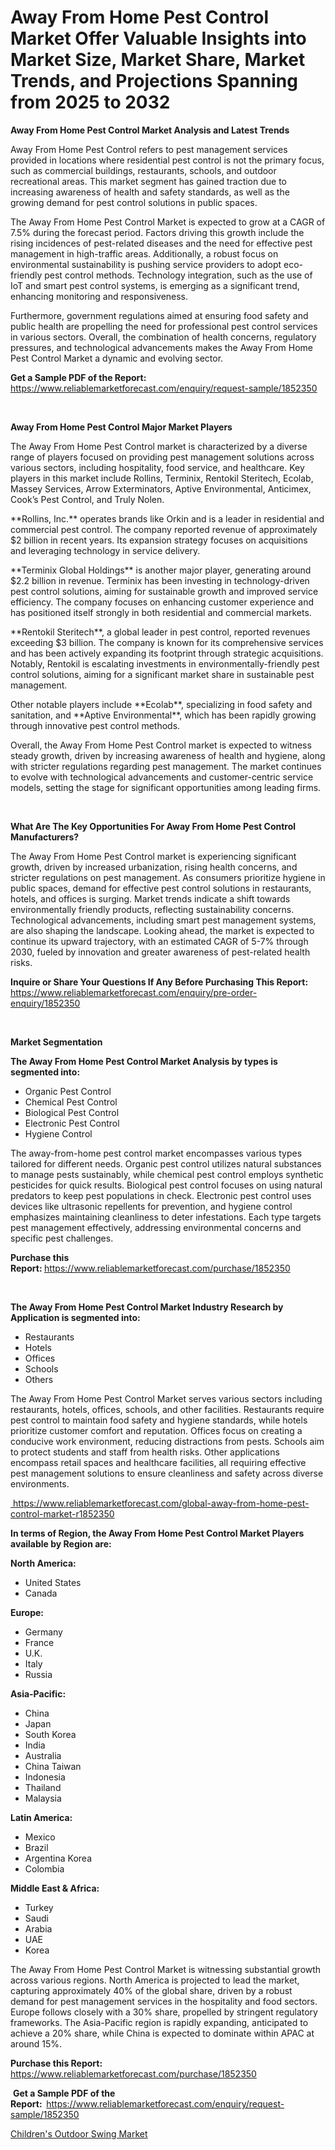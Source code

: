 <p><h1>Away From Home Pest Control Market Offer Valuable Insights into Market Size, Market Share, Market Trends, and Projections Spanning from 2025 to 2032</h1></p><p><strong>Away From Home Pest Control Market Analysis and Latest Trends</strong></p>
<p><p>Away From Home Pest Control refers to pest management services provided in locations where residential pest control is not the primary focus, such as commercial buildings, restaurants, schools, and outdoor recreational areas. This market segment has gained traction due to increasing awareness of health and safety standards, as well as the growing demand for pest control solutions in public spaces.</p><p>The Away From Home Pest Control Market is expected to grow at a CAGR of 7.5% during the forecast period. Factors driving this growth include the rising incidences of pest-related diseases and the need for effective pest management in high-traffic areas. Additionally, a robust focus on environmental sustainability is pushing service providers to adopt eco-friendly pest control methods. Technology integration, such as the use of IoT and smart pest control systems, is emerging as a significant trend, enhancing monitoring and responsiveness.</p><p>Furthermore, government regulations aimed at ensuring food safety and public health are propelling the need for professional pest control services in various sectors. Overall, the combination of health concerns, regulatory pressures, and technological advancements makes the Away From Home Pest Control Market a dynamic and evolving sector.</p></p>
<p><strong>Get a Sample PDF of the Report:&nbsp;</strong> <a href="https://www.reliablemarketforecast.com/enquiry/request-sample/1852350?utm_campaign=1842&utm_medium=2&utm_source=Github&utm_content=ia&utm_term=10022025&utm_id=away-from-home-pest-control">https://www.reliablemarketforecast.com/enquiry/request-sample/1852350</a></p>
<p>&nbsp;</p>
<p><strong>Away From Home Pest Control Major Market Players</strong></p>
<p><p>The Away From Home Pest Control market is characterized by a diverse range of players focused on providing pest management solutions across various sectors, including hospitality, food service, and healthcare. Key players in this market include Rollins, Terminix, Rentokil Steritech, Ecolab, Massey Services, Arrow Exterminators, Aptive Environmental, Anticimex, Cook’s Pest Control, and Truly Nolen.</p><p>**Rollins, Inc.** operates brands like Orkin and is a leader in residential and commercial pest control. The company reported revenue of approximately $2 billion in recent years. Its expansion strategy focuses on acquisitions and leveraging technology in service delivery. </p><p>**Terminix Global Holdings** is another major player, generating around $2.2 billion in revenue. Terminix has been investing in technology-driven pest control solutions, aiming for sustainable growth and improved service efficiency. The company focuses on enhancing customer experience and has positioned itself strongly in both residential and commercial markets.</p><p>**Rentokil Steritech**, a global leader in pest control, reported revenues exceeding $3 billion. The company is known for its comprehensive services and has been actively expanding its footprint through strategic acquisitions. Notably, Rentokil is escalating investments in environmentally-friendly pest control solutions, aiming for a significant market share in sustainable pest management.</p><p>Other notable players include **Ecolab**, specializing in food safety and sanitation, and **Aptive Environmental**, which has been rapidly growing through innovative pest control methods. </p><p>Overall, the Away From Home Pest Control market is expected to witness steady growth, driven by increasing awareness of health and hygiene, along with stricter regulations regarding pest management. The market continues to evolve with technological advancements and customer-centric service models, setting the stage for significant opportunities among leading firms.</p></p>
<p>&nbsp;</p>
<p><strong>What Are The Key Opportunities For Away From Home Pest Control Manufacturers?</strong></p>
<p><p>The Away From Home Pest Control market is experiencing significant growth, driven by increased urbanization, rising health concerns, and stricter regulations on pest management. As consumers prioritize hygiene in public spaces, demand for effective pest control solutions in restaurants, hotels, and offices is surging. Market trends indicate a shift towards environmentally friendly products, reflecting sustainability concerns. Technological advancements, including smart pest management systems, are also shaping the landscape. Looking ahead, the market is expected to continue its upward trajectory, with an estimated CAGR of 5-7% through 2030, fueled by innovation and greater awareness of pest-related health risks.</p></p>
<p><strong>Inquire or Share Your Questions If Any Before Purchasing This Report:</strong> <a href="https://www.reliablemarketforecast.com/enquiry/pre-order-enquiry/1852350?utm_campaign=1842&utm_medium=2&utm_source=Github&utm_content=ia&utm_term=10022025&utm_id=away-from-home-pest-control">https://www.reliablemarketforecast.com/enquiry/pre-order-enquiry/1852350</a></p>
<p>&nbsp;</p>
<p><strong>Market Segmentation</strong></p>
<p><strong>The Away From Home Pest Control Market Analysis by types is segmented into:</strong></p>
<p><ul><li>Organic Pest Control</li><li>Chemical Pest Control</li><li>Biological Pest Control</li><li>Electronic Pest Control</li><li>Hygiene Control</li></ul></p>
<p><p>The away-from-home pest control market encompasses various types tailored for different needs. Organic pest control utilizes natural substances to manage pests sustainably, while chemical pest control employs synthetic pesticides for quick results. Biological pest control focuses on using natural predators to keep pest populations in check. Electronic pest control uses devices like ultrasonic repellents for prevention, and hygiene control emphasizes maintaining cleanliness to deter infestations. Each type targets pest management effectively, addressing environmental concerns and specific pest challenges.</p></p>
<p><strong>Purchase this Report:&nbsp;</strong><a href="https://www.reliablemarketforecast.com/purchase/1852350?utm_campaign=1842&utm_medium=2&utm_source=Github&utm_content=ia&utm_term=10022025&utm_id=away-from-home-pest-control">https://www.reliablemarketforecast.com/purchase/1852350</a></p>
<p>&nbsp;</p>
<p><strong>The Away From Home Pest Control Market Industry Research by Application is segmented into:</strong></p>
<p><ul><li>Restaurants</li><li>Hotels</li><li>Offices</li><li>Schools</li><li>Others</li></ul></p>
<p><p>The Away From Home Pest Control Market serves various sectors including restaurants, hotels, offices, schools, and other facilities. Restaurants require pest control to maintain food safety and hygiene standards, while hotels prioritize customer comfort and reputation. Offices focus on creating a conducive work environment, reducing distractions from pests. Schools aim to protect students and staff from health risks. Other applications encompass retail spaces and healthcare facilities, all requiring effective pest management solutions to ensure cleanliness and safety across diverse environments.</p></p>
<p><a href="https://www.reliablemarketforecast.com/global-away-from-home-pest-control-market-r1852350?utm_campaign=1842&utm_medium=2&utm_source=Github&utm_content=ia&utm_term=10022025&utm_id=away-from-home-pest-control">&nbsp;https://www.reliablemarketforecast.com/global-away-from-home-pest-control-market-r1852350</a></p>
<p><strong>In terms of Region, the Away From Home Pest Control Market Players available by Region are:</strong></p>
<p>
    <p> <strong> North America: </strong>
        <ul>
            <li>United States</li>
            <li>Canada</li>
        </ul>
        </p> 
    <p> <strong> Europe: </strong>
        <ul>
            <li>Germany</li>
            <li>France</li>
            <li>U.K.</li>
            <li>Italy</li>
            <li>Russia</li>
        </ul>
        </p> 
    <p> <strong> Asia-Pacific: </strong>
        <ul>
            <li>China</li>
            <li>Japan</li>
            <li>South Korea</li>
            <li>India</li>
            <li>Australia</li>
            <li>China Taiwan</li>
            <li>Indonesia</li>
            <li>Thailand</li>
            <li>Malaysia</li>
        </ul>
        </p> 
    <p> <strong> Latin America: </strong>
        <ul>
            <li>Mexico</li>
            <li>Brazil</li>
            <li>Argentina Korea</li>
            <li>Colombia</li>
        </ul>
        </p> 
    <p> <strong> Middle East & Africa: </strong>
        <ul>
            <li>Turkey</li>
            <li>Saudi</li>
            <li>Arabia</li>
            <li>UAE</li>
            <li>Korea</li>
        </ul>
    </p>
    </p>
<p><p>The Away From Home Pest Control Market is witnessing substantial growth across various regions. North America is projected to lead the market, capturing approximately 40% of the global share, driven by a robust demand for pest management services in the hospitality and food sectors. Europe follows closely with a 30% share, propelled by stringent regulatory frameworks. The Asia-Pacific region is rapidly expanding, anticipated to achieve a 20% share, while China is expected to dominate within APAC at around 15%.</p></p>
<p><strong>Purchase this Report: </strong><a href="https://www.reliablemarketforecast.com/purchase/1852350?utm_campaign=1842&utm_medium=2&utm_source=Github&utm_content=ia&utm_term=10022025&utm_id=away-from-home-pest-control">https://www.reliablemarketforecast.com/purchase/1852350</a></p>
<p>&nbsp;<strong>Get a Sample PDF of the Report:&nbsp;&nbsp;</strong><a href="https://www.reliablemarketforecast.com/enquiry/request-sample/1852350?utm_campaign=1842&utm_medium=2&utm_source=Github&utm_content=ia&utm_term=10022025&utm_id=away-from-home-pest-control">https://www.reliablemarketforecast.com/enquiry/request-sample/1852350</a></p>
<p><strong></strong></p>
<p><p><a href="https://github.com/gulaimolin/Market-Research-Report-List-7/blob/main/childrens-outdoor-swing-market.md?utm_campaign=1842&utm_medium=2&utm_source=Github&utm_content=ia&utm_term=10022025&utm_id=away-from-home-pest-control">Children's Outdoor Swing Market</a></p></p>